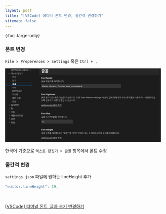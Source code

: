 ```yaml
---
layout: post
title: "[VSCode] 에디터 폰트 변경, 줄간격 변경하기"
sitemap: false
---
```


{:toc .large-only}

### 폰트 변경

`File > Preperences > Settings` 혹은 `Ctrl + ,`

<img src="/assets/img/blog/2021-08-17-vscode-editor-font.png"/>

<br/>

한국어 기준으로 `텍스트 편집기 > 글꼴` 항목에서 폰트 수정

### 줄간격 변경

`settings.json` 파일에 원하는 lineHeight 추가

```js
"editor.lineHeight": 19,
```

<br/>

[[VSCode] 터미널 폰트, 글자 크기 변경하기](https://hianna.tistory.com/350)
